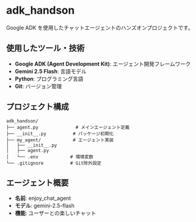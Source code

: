 # adk_handson

Google ADK を使用したチャットエージェントのハンズオンプロジェクトです。

## 使用したツール・技術

- **Google ADK (Agent Development Kit)**: エージェント開発フレームワーク
- **Gemini 2.5 Flash**: 言語モデル
- **Python**: プログラミング言語
- **Git**: バージョン管理

## プロジェクト構成

```
adk_handson/
├── agent.py              # メインエージェント定義
├── __init__.py          # パッケージ初期化
├── my_agent/            # エージェント実装
│   ├── __init__.py
│   ├── agent.py
│   └── .env            # 環境変数
└── .gitignore          # Git除外設定
```

## エージェント概要

- **名前**: enjoy_chat_agent
- **モデル**: gemini-2.5-flash
- **機能**: ユーザーとの楽しいチャット
